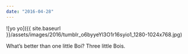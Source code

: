 ```yaml
---
date: "2016-04-28"
---
```


![yo yo]({{ site.baseurl }}/assets/images/2016/tumblr_o6byyeYl3O1r16syio1_1280-1024x768.jpg)

What’s better than one little Boi? Three little Bois.
